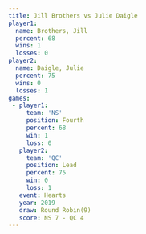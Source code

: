```yaml
---
title: Jill Brothers vs Julie Daigle
player1:              
  name: Brothers, Jill
  percent: 68         
  wins: 1             
  losses: 0           
player2:              
  name: Daigle, Julie 
  percent: 75         
  wins: 0             
  losses: 1           
games:
 - player1:          
     team: 'NS'      
     position: Fourth
     percent: 68     
     win: 1          
     loss: 0         
   player2:        
     team: 'QC'    
     position: Lead
     percent: 75   
     win: 0        
     loss: 1       
   event: Hearts       
   year: 2019          
   draw: Round Robin(9)
   score: NS 7 - QC 4  
---
```

